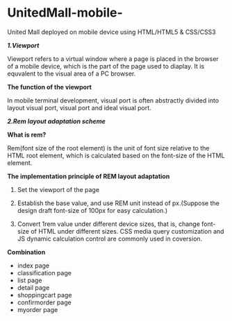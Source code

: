 # UnitedMall-mobile-
United Mall deployed on mobile device using HTML/HTML5 &amp; CSS/CSS3

***1.Viewport***

Viewport refers to a virtual window where a page is placed in the browser
of a mobile device, which is the part of the page used to diaplay. It is 
equvalent to the visual area of a PC browser.

****The function of the viewport****

In mobile terminal development, visual port is often abstractly divided into layout visual port, visual port and ideal visual port.

***2.Rem layout adaptation scheme***

****What is rem?****

Rem(font size of the root element) is the unit of font size relative to 
the HTML root element, which is calculated based on the font-size of the 
HTML element.

****The implementation principle of REM layout adaptation****
1) Set the viewport of the page

2) Establish the base value, and use REM unit instead of px.(Suppose the design draft font-size of 100px for easy calculation.)

3) Convert 1rem value under different device sizes, that is, change font-size of HTML under different sizes. CSS media query customization and 
JS dynamic calculation control are commonly used in coversion.

****Combination****
* index page<br>
* classification page<br>
* list page<br>
* detail page<br>
* shoppingcart page<br>
* confirmorder page<br>
* myorder page


